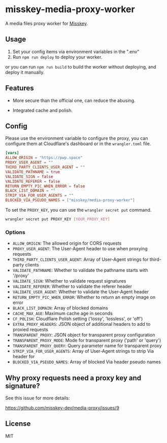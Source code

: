 # misskey-media-proxy-worker

A media files proxy worker for [Misskey](https://github.com/misskey-dev/misskey).

## Usage

1. Set your config items via environment variables in the ".env"
2. Run `npm run deploy` to deploy your worker.

or you can run `npm run build` to build the worker without deploying, and deploy it manually.

## Features

- More secure than the official one, can reduce the abusing.

- Integrated cache and polish.

## Config

Please use the environment variable to configure the proxy, you can configure them at Cloudflare's dashboard or in the `wrangler.toml` file.

```toml
[vars]
ALLOW_ORIGIN = "https://pwp.space"
PROXY_USER_AGENT = ""
THIRD_PARTY_CLIENTS_USER_AGENT = ""
VALIDATE_PATHNAME = true
VALIDATE_SIGN = false
VALIDATE_REFERER = false
RETURN_EMPTY_PIC_WHEN_ERROR = false
BLACK_LIST_DOMAIN = ""
STRIP_VIA_FOR_USER_AGENTS = ""
BLOCKED_VIA_PSEUDO_NAMES = ["misskey/media-proxy-worker"]
```

To set the `PROXY_KEY`, you can use the `wrangler secret put` command.

```bash
wrangler secret put PROXY_KEY [YOUR_PROXY_KEY]
```

### Options

- `ALLOW_ORIGIN`: The allowed origin for CORS requests
- `PROXY_USER_AGENT`: The User-Agent header to use when proxying requests
- `THIRD_PARTY_CLIENTS_USER_AGENT`: Array of User-Agent strings for third-party clients
- `VALIDATE_PATHNAME`: Whether to validate the pathname starts with '/proxy'
- `VALIDATE_SIGN`: Whether to validate request signatures
- `VALIDATE_REFERER`: Whether to validate the referer header
- `VALIDATE_USER_AGENT`: Whether to validate the User-Agent header
- `RETURN_EMPTY_PIC_WHEN_ERROR`: Whether to return an empty image on error
- `BLACK_LIST_DOMAIN`: Array of blocked domains
- `CACHE_MAX_AGE`: Maximum cache age in seconds
- `CF_POLISH`: Cloudflare Polish setting ('lossy', 'lossless', or 'off')
- `EXTRA_PROXY_HEADERS`: JSON object of additional headers to add to proxied requests
- `TRANSPARENT_PROXY`: JSON object for transparent proxy configuration
- `TRANSPARENT_PROXY_MODE`: Mode for transparent proxy ('path' or 'query')
- `TRANSPARENT_PROXY_QUERY`: Query parameter name for transparent proxy
- `STRIP_VIA_FOR_USER_AGENTS`: Array of User-Agent strings to strip Via header for
- `BLOCKED_VIA_PSEUDO_NAMES`: Array of blocked Via header pseudo names

## Why proxy requests need a proxy key and signature?

See this issue for more details:

https://github.com/misskey-dev/media-proxy/issues/9

## License

MIT
